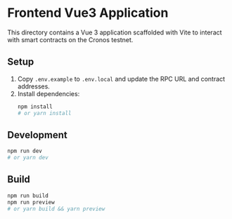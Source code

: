 # Frontend Vue3 Application

This directory contains a Vue 3 application scaffolded with Vite to interact with smart contracts on the Cronos testnet.

## Setup

1. Copy `.env.example` to `.env.local` and update the RPC URL and contract addresses.
2. Install dependencies:
   ```bash
   npm install
   # or yarn install
   ```

## Development

```bash
npm run dev
# or yarn dev
```

## Build

```bash
npm run build
npm run preview
# or yarn build && yarn preview
```
